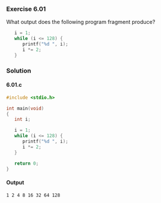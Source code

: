 ### Exercise 6.01
What output does the following program fragment produce?
```c
   i = 1;
   while (i <= 128) {
      printf("%d ", i);
      i *= 2;
   }
```
### Solution
#### 6.01.c
```c
#include <stdio.h>

int main(void)
{
   int i;

   i = 1;
   while (i <= 128) {
      printf("%d ", i);
      i *= 2;
   }

   return 0;
}
```
#### Output
```
1 2 4 8 16 32 64 128 
```
